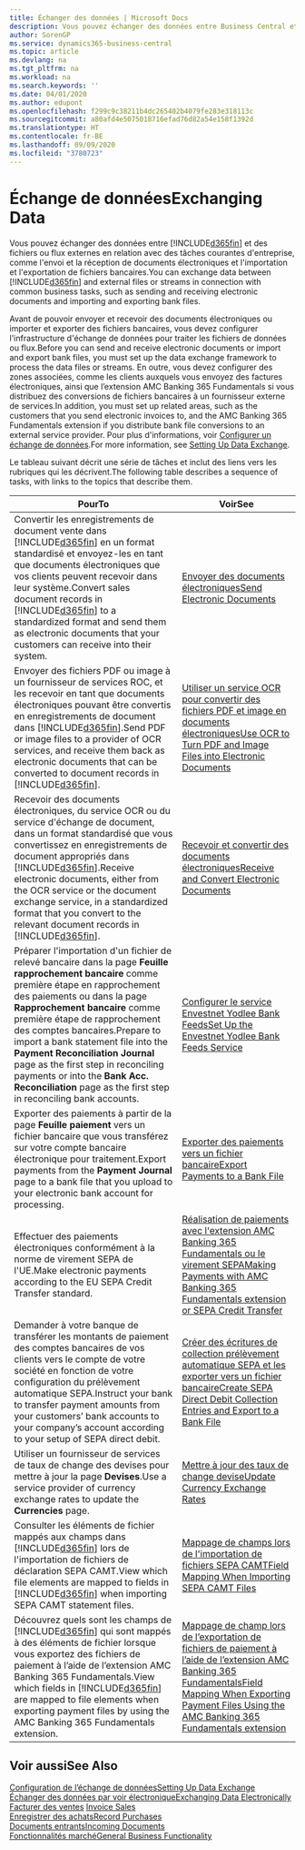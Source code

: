 ```yaml
---
title: Échanger des données | Microsoft Docs
description: Vous pouvez échanger des données entre Business Central et des fichiers ou flux externes en relation avec des tâches courantes d'entreprise, comme l'envoi et la réception de documents électroniques et l'importation et l'exportation de fichiers bancaires.
author: SorenGP
ms.service: dynamics365-business-central
ms.topic: article
ms.devlang: na
ms.tgt_pltfrm: na
ms.workload: na
ms.search.keywords: ''
ms.date: 04/01/2020
ms.author: edupont
ms.openlocfilehash: f299c9c38211b4dc265402b4079fe283e318113c
ms.sourcegitcommit: a80afd4e5075018716efad76d82a54e158f1392d
ms.translationtype: HT
ms.contentlocale: fr-BE
ms.lasthandoff: 09/09/2020
ms.locfileid: "3780723"
---
```

# <a name="exchanging-data"></a><span data-ttu-id="ad9e8-103">Échange de données</span><span class="sxs-lookup"><span data-stu-id="ad9e8-103">Exchanging Data</span></span>
<span data-ttu-id="ad9e8-104">Vous pouvez échanger des données entre [!INCLUDE[d365fin](includes/d365fin_md.md)] et des fichiers ou flux externes en relation avec des tâches courantes d'entreprise, comme l'envoi et la réception de documents électroniques et l'importation et l'exportation de fichiers bancaires.</span><span class="sxs-lookup"><span data-stu-id="ad9e8-104">You can exchange data between [!INCLUDE[d365fin](includes/d365fin_md.md)] and external files or streams in connection with common business tasks, such as sending and receiving electronic documents and importing and exporting bank files.</span></span>  

<span data-ttu-id="ad9e8-105">Avant de pouvoir envoyer et recevoir des documents électroniques ou importer et exporter des fichiers bancaires, vous devez configurer l'infrastructure d'échange de données pour traiter les fichiers de données ou flux.</span><span class="sxs-lookup"><span data-stu-id="ad9e8-105">Before you can send and receive electronic documents or import and export bank files, you must set up the data exchange framework to process the data files or streams.</span></span> <span data-ttu-id="ad9e8-106">En outre, vous devez configurer des zones associées, comme les clients auxquels vous envoyez des factures électroniques, ainsi que l’extension AMC Banking 365 Fundamentals si vous distribuez des conversions de fichiers bancaires à un fournisseur externe de services.</span><span class="sxs-lookup"><span data-stu-id="ad9e8-106">In addition, you must set up related areas, such as the customers that you send electronic invoices to, and the AMC Banking 365 Fundamentals extension if you distribute bank file conversions to an external service provider.</span></span> <span data-ttu-id="ad9e8-107">Pour plus d'informations, voir [Configurer un échange de données](across-set-up-data-exchange.md).</span><span class="sxs-lookup"><span data-stu-id="ad9e8-107">For more information, see [Setting Up Data Exchange](across-set-up-data-exchange.md).</span></span>  

 <span data-ttu-id="ad9e8-108">Le tableau suivant décrit une série de tâches et inclut des liens vers les rubriques qui les décrivent.</span><span class="sxs-lookup"><span data-stu-id="ad9e8-108">The following table describes a sequence of tasks, with links to the topics that describe them.</span></span>  

|<span data-ttu-id="ad9e8-109">**Pour**</span><span class="sxs-lookup"><span data-stu-id="ad9e8-109">**To**</span></span>|<span data-ttu-id="ad9e8-110">**Voir**</span><span class="sxs-lookup"><span data-stu-id="ad9e8-110">**See**</span></span>|  
|------------|-------------|  
|<span data-ttu-id="ad9e8-111">Convertir les enregistrements de document vente dans [!INCLUDE[d365fin](includes/d365fin_md.md)] en un format standardisé et envoyez\-les en tant que documents électroniques que vos clients peuvent recevoir dans leur système.</span><span class="sxs-lookup"><span data-stu-id="ad9e8-111">Convert sales document records in [!INCLUDE[d365fin](includes/d365fin_md.md)] to a standardized format and send them as electronic documents that your customers can receive into their system.</span></span>|[<span data-ttu-id="ad9e8-112">Envoyer des documents électroniques</span><span class="sxs-lookup"><span data-stu-id="ad9e8-112">Send Electronic Documents</span></span>](sales-how-to-send-electronic-documents.md)|  
|<span data-ttu-id="ad9e8-113">Envoyer des fichiers PDF ou image à un fournisseur de services ROC, et les recevoir en tant que documents électroniques pouvant être convertis en enregistrements de document dans [!INCLUDE[d365fin](includes/d365fin_md.md)].</span><span class="sxs-lookup"><span data-stu-id="ad9e8-113">Send PDF or image files to a provider of OCR services, and receive them back as electronic documents that can be converted to document records in [!INCLUDE[d365fin](includes/d365fin_md.md)].</span></span>|[<span data-ttu-id="ad9e8-114">Utiliser un service OCR pour convertir des fichiers PDF et image en documents électroniques</span><span class="sxs-lookup"><span data-stu-id="ad9e8-114">Use OCR to Turn PDF and Image Files into Electronic Documents</span></span>](across-how-use-ocr-pdf-images-files.md)|  
|<span data-ttu-id="ad9e8-115">Recevoir des documents électroniques, du service OCR ou du service d'échange de document, dans un format standardisé que vous convertissez en enregistrements de document appropriés dans [!INCLUDE[d365fin](includes/d365fin_md.md)].</span><span class="sxs-lookup"><span data-stu-id="ad9e8-115">Receive electronic documents, either from the OCR service or the document exchange service, in a standardized format that you convert to the relevant document records in [!INCLUDE[d365fin](includes/d365fin_md.md)].</span></span>|[<span data-ttu-id="ad9e8-116">Recevoir et convertir des documents électroniques</span><span class="sxs-lookup"><span data-stu-id="ad9e8-116">Receive and Convert Electronic Documents</span></span>](purchasing-how-to-receive-and-convert-electronic-documents.md)|  
|<span data-ttu-id="ad9e8-117">Préparer l'importation d'un fichier de relevé bancaire dans la page **Feuille rapprochement bancaire** comme première étape en rapprochement des paiements ou dans la page **Rapprochement bancaire** comme première étape de rapprochement des comptes bancaires.</span><span class="sxs-lookup"><span data-stu-id="ad9e8-117">Prepare to import a bank statement file into the **Payment Reconciliation Journal** page as the first step in reconciling payments or into the **Bank Acc. Reconciliation** page as the first step in reconciling bank accounts.</span></span>|[<span data-ttu-id="ad9e8-118">Configurer le service Envestnet Yodlee Bank Feeds</span><span class="sxs-lookup"><span data-stu-id="ad9e8-118">Set Up the Envestnet Yodlee Bank Feeds Service</span></span>](bank-how-setup-bank-statement-service.md)|  
|<span data-ttu-id="ad9e8-119">Exporter des paiements à partir de la page **Feuille paiement** vers un fichier bancaire que vous transférez sur votre compte bancaire électronique pour traitement.</span><span class="sxs-lookup"><span data-stu-id="ad9e8-119">Export payments from the **Payment Journal** page to a bank file that you upload to your electronic bank account for processing.</span></span>|[<span data-ttu-id="ad9e8-120">Exporter des paiements vers un fichier bancaire</span><span class="sxs-lookup"><span data-stu-id="ad9e8-120">Export Payments to a Bank File</span></span>](finance-make-payments-with-bank-data-conversion-service-or-sepa-credit-transfer.md#exporting-payments-to-a-bank-file)|
|<span data-ttu-id="ad9e8-121">Effectuer des paiements électroniques conformément à la norme de virement SEPA de l'UE.</span><span class="sxs-lookup"><span data-stu-id="ad9e8-121">Make electronic payments according to the EU SEPA Credit Transfer standard.</span></span>|[<span data-ttu-id="ad9e8-122">Réalisation de paiements avec l'extension AMC Banking 365 Fundamentals ou le virement SEPA</span><span class="sxs-lookup"><span data-stu-id="ad9e8-122">Making Payments with AMC Banking 365 Fundamentals extension or SEPA Credit Transfer</span></span>](finance-make-payments-with-bank-data-conversion-service-or-sepa-credit-transfer.md)|  
|<span data-ttu-id="ad9e8-123">Demander à votre banque de transférer les montants de paiement des comptes bancaires de vos clients vers le compte de votre société en fonction de votre configuration du prélèvement automatique SEPA.</span><span class="sxs-lookup"><span data-stu-id="ad9e8-123">Instruct your bank to transfer payment amounts from your customers’ bank accounts to your company’s account according to your setup of SEPA direct debit.</span></span>|[<span data-ttu-id="ad9e8-124">Créer des écritures de collection prélèvement automatique SEPA et les exporter vers un fichier bancaire</span><span class="sxs-lookup"><span data-stu-id="ad9e8-124">Create SEPA Direct Debit Collection Entries and Export to a Bank File</span></span>](finance-collect-payments-with-sepa-direct-debit.md#creating-sepa-direct-debit-collection-entries-and-export-to-a-bank-file)|  
|<span data-ttu-id="ad9e8-125">Utiliser un fournisseur de services de taux de change des devises pour mettre à jour la page **Devises**.</span><span class="sxs-lookup"><span data-stu-id="ad9e8-125">Use a service provider of currency exchange rates to update the **Currencies** page.</span></span>|[<span data-ttu-id="ad9e8-126">Mettre à jour des taux de change devise</span><span class="sxs-lookup"><span data-stu-id="ad9e8-126">Update Currency Exchange Rates</span></span>](finance-how-update-currencies.md)|  
|<span data-ttu-id="ad9e8-127">Consulter les éléments de fichier mappés aux champs dans [!INCLUDE[d365fin](includes/d365fin_md.md)] lors de l'importation de fichiers de déclaration SEPA CAMT.</span><span class="sxs-lookup"><span data-stu-id="ad9e8-127">View which file elements are mapped to fields in [!INCLUDE[d365fin](includes/d365fin_md.md)] when importing SEPA CAMT statement files.</span></span>|[<span data-ttu-id="ad9e8-128">Mappage de champs lors de l'importation de fichiers SEPA CAMT</span><span class="sxs-lookup"><span data-stu-id="ad9e8-128">Field Mapping When Importing SEPA CAMT Files</span></span>](across-field-mapping-when-importing-sepa-camt-files.md)|  
|<span data-ttu-id="ad9e8-129">Découvrez quels sont les champs de [!INCLUDE[d365fin](includes/d365fin_md.md)] qui sont mappés à des éléments de fichier lorsque vous exportez des fichiers de paiement à l’aide de l’extension AMC Banking 365 Fundamentals.</span><span class="sxs-lookup"><span data-stu-id="ad9e8-129">View which fields in [!INCLUDE[d365fin](includes/d365fin_md.md)] are mapped to file elements when exporting payment files by using the AMC Banking 365 Fundamentals extension.</span></span>|[<span data-ttu-id="ad9e8-130">Mappage de champ lors de l’exportation de fichiers de paiement à l’aide de l’extension AMC Banking 365 Fundamentals</span><span class="sxs-lookup"><span data-stu-id="ad9e8-130">Field Mapping When Exporting Payment Files Using the AMC Banking 365 Fundamentals extension</span></span>](across-field-mapping-when-exporting-payment-files-using-bank-data-conversion-service.md)|  

## <a name="see-also"></a><span data-ttu-id="ad9e8-131">Voir aussi</span><span class="sxs-lookup"><span data-stu-id="ad9e8-131">See Also</span></span>  
[<span data-ttu-id="ad9e8-132">Configuration de l’échange de données</span><span class="sxs-lookup"><span data-stu-id="ad9e8-132">Setting Up Data Exchange</span></span>](across-set-up-data-exchange.md)  
[<span data-ttu-id="ad9e8-133">Échanger des données par voir électronique</span><span class="sxs-lookup"><span data-stu-id="ad9e8-133">Exchanging Data Electronically</span></span>](across-data-exchange.md)  
<span data-ttu-id="ad9e8-134">[Facturer des ventes](sales-how-invoice-sales.md) </span><span class="sxs-lookup"><span data-stu-id="ad9e8-134">[Invoice Sales](sales-how-invoice-sales.md) </span></span>  
[<span data-ttu-id="ad9e8-135">Enregistrer des achats</span><span class="sxs-lookup"><span data-stu-id="ad9e8-135">Record Purchases</span></span>](purchasing-how-record-purchases.md)  
[<span data-ttu-id="ad9e8-136">Documents entrants</span><span class="sxs-lookup"><span data-stu-id="ad9e8-136">Incoming Documents</span></span>](across-income-documents.md)  
[<span data-ttu-id="ad9e8-137">Fonctionnalités marché</span><span class="sxs-lookup"><span data-stu-id="ad9e8-137">General Business Functionality</span></span>](ui-across-business-areas.md)  
